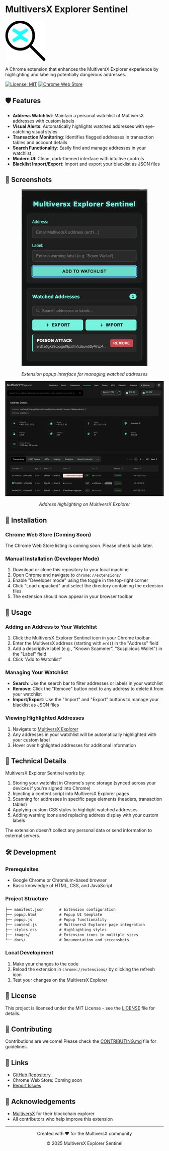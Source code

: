 # MultiversX Explorer Sentinel

![MultiversX Explorer Sentinel Logo](images/icon128.png)

A Chrome extension that enhances the MultiversX Explorer experience by highlighting and labeling potentially dangerous addresses.

[![License: MIT](https://img.shields.io/badge/License-MIT-blue.svg)](https://opensource.org/licenses/MIT)
[![Chrome Web Store](https://img.shields.io/badge/Chrome-Extension%20Coming%20Soon-orange)]()

## 🛡️ Features

- **Address Watchlist**: Maintain a personal watchlist of MultiversX addresses with custom labels
- **Visual Alerts**: Automatically highlights watched addresses with eye-catching visual styles
- **Transaction Monitoring**: Identifies flagged addresses in transaction tables and account details
- **Search Functionality**: Easily find and manage addresses in your watchlist
- **Modern UI**: Clean, dark-themed interface with intuitive controls
- **Blacklist Import/Export**: Import and export your blacklist as JSON files

## 📸 Screenshots

<div align="center">
  <img src="docs/screenshots/main-interface.png" alt="Main Interface" width="400"/>
  <p><em>Extension popup interface for managing watched addresses</em></p>
  
  <img src="docs/screenshots/explorer-highlight.png" alt="Explorer Highlighting" width="600"/>
  <p><em>Address highlighting on MultiversX Explorer</em></p>
</div>

## 🚀 Installation

### Chrome Web Store (Coming Soon)

The Chrome Web Store listing is coming soon. Please check back later.

### Manual Installation (Developer Mode)

1. Download or clone this repository to your local machine
2. Open Chrome and navigate to `chrome://extensions/`
3. Enable "Developer mode" using the toggle in the top-right corner
4. Click "Load unpacked" and select the directory containing the extension files
5. The extension should now appear in your browser toolbar

## 🔧 Usage

### Adding an Address to Your Watchlist

1. Click the MultiversX Explorer Sentinel icon in your Chrome toolbar
2. Enter the MultiversX address (starting with `erd1`) in the "Address" field
3. Add a descriptive label (e.g., "Known Scammer", "Suspicious Wallet") in the "Label" field
4. Click "Add to Watchlist"

### Managing Your Watchlist

- **Search**: Use the search bar to filter addresses or labels in your watchlist
- **Remove**: Click the "Remove" button next to any address to delete it from your watchlist
- **Import/Export**: Use the "Import" and "Export" buttons to manage your blacklist as JSON files

### Viewing Highlighted Addresses

1. Navigate to [MultiversX Explorer](https://explorer.multiversx.com/)
2. Any addresses in your watchlist will be automatically highlighted with your custom label
3. Hover over highlighted addresses for additional information

## 🧩 Technical Details

MultiversX Explorer Sentinel works by:

1. Storing your watchlist in Chrome's sync storage (synced across your devices if you're signed into Chrome)
2. Injecting a content script into MultiversX Explorer pages
3. Scanning for addresses in specific page elements (headers, transaction tables)
4. Applying custom CSS styles to highlight watched addresses
5. Adding warning icons and replacing address display with your custom labels

The extension doesn't collect any personal data or send information to external servers.

## 🛠️ Development

### Prerequisites

- Google Chrome or Chromium-based browser
- Basic knowledge of HTML, CSS, and JavaScript

### Project Structure

```
├── manifest.json       # Extension configuration
├── popup.html          # Popup UI template
├── popup.js            # Popup functionality
├── content.js          # MultiversX Explorer page integration
├── styles.css          # Highlighting styles
├── images/             # Extension icons in multiple sizes
└── docs/               # Documentation and screenshots
```

### Local Development

1. Make your changes to the code
2. Reload the extension in `chrome://extensions/` by clicking the refresh icon
3. Test your changes on the MultiversX Explorer


## 📄 License

This project is licensed under the MIT License - see the [LICENSE](LICENSE) file for details.

## 🤝 Contributing

Contributions are welcome! Please check the [CONTRIBUTING.md](CONTRIBUTING.md) file for guidelines.

## 🔗 Links

- [GitHub Repository](https://github.com/javi4554/multiversx-explorer-sentinel)
- Chrome Web Store: Coming soon
- [Report Issues](https://github.com/javi4554/multiversx-explorer-sentinel/issues)

## 🙏 Acknowledgements

- [MultiversX](https://multiversx.com/) for their blockchain explorer
- All contributors who help improve this extension

---

<div align="center">
  <p>Created with ❤️ for the MultiversX community</p>
  <p>© 2025 MultiversX Explorer Sentinel</p>
</div>
